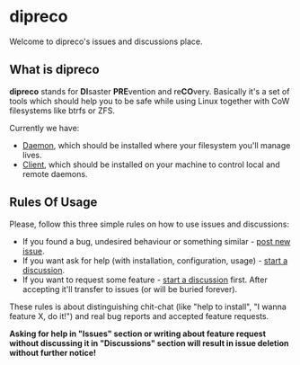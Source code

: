 # dipreco

Welcome to dipreco's issues and discussions place.

## What is dipreco

**dipreco** stands for **DI**saster **PRE**vention and re**CO**very. Basically it's a set of tools which should help you to be safe while using Linux together with CoW filesystems like btrfs or ZFS.

Currently we have:

* [Daemon](https://github.com/dipreco/daemon), which should be installed where your filesystem you'll manage lives.
* [Client](https://github.com/dipreco/client), which should be installed on your machine to control local and remote daemons.

## Rules Of Usage

Please, follow this three simple rules on how to use issues and discussions:

* If you found a bug, undesired behaviour or something similar - [post new issue](https://github.com/dipreco/dipreco/issues).
* If you want ask for help (with installation, configuration, usage) - [start a discussion](https://github.com/dipreco/dipreco/discussions).
* If you want to request some feature - [start a discussion](https://github.com/dipreco/dipreco/discussions) first. After accepting it'll transfer to issues (or will be buried forever).

These rules is about distinguishing chit-chat (like "help to install", "I wanna feature X, do it!") and real bug reports and accepted feature requests.

**Asking for help in "Issues" section or writing about feature request without discussing it in "Discussions" section will result in issue deletion without further notice!**
